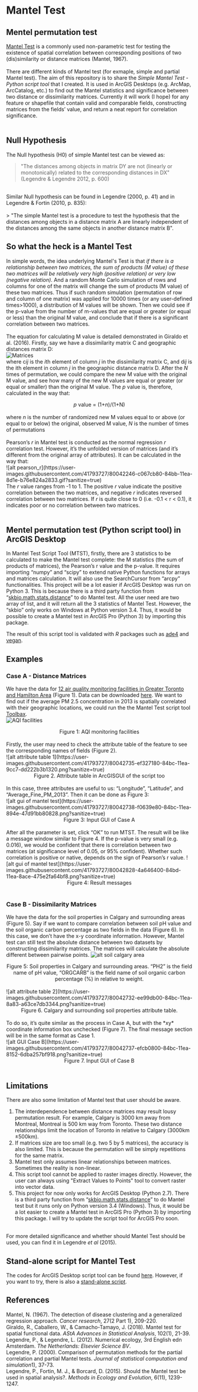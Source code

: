 # Mantel Test
## Mentel permutation test
<a href="https://mb3is.megx.net/gustame/hypothesis-tests/the-mantel-test">Mantel Test</a> is a commonly used non-parametric test for testing the existence of spatial correlation between corresponding positions of two (dis)similarity or distance matrices (Mantel, 1967).<br>
<br>
There are different kinds of Mantel test (for exmaple, simple and partial Mantel test). The aim of this repository is to share the *Simple Mantel Test - Python script tool* that I created. It is used in ArcGIS Desktops (e.g. ArcMap, ArcCatalog, etc.) to find out the Mantel statistics and significance between two distance or dissimilarity matrices. Currently it will work (I hope) for any feature or shapefile that contain valid and comparable fields, constructing matrices from the fields’ value, and return a neat report for correlation significance.<br>
<br>
## Null Hypothesis
The Null hypothesis (H0) of simple Mantel test can be viewed as: <br>
> "The distances among objects in matrix DY are not (linearly or monotonically) related to the corresponding distances in DX" (Legendre & Legendre 2012, p. 600)
<br>
Similar Null hypothesis can be found in Legendre (2000, p. 41) and in Legendre & Fortin (2010, p. 835):<br> 
<br>
> "The simple Mantel test is a procedure to test the hypothesis that the distances among objects in a distance matrix A are linearly independent of the distances among the same objects in another distance matrix B".<br>

## So what the heck is a Mantel Test
In simple words, the idea underlying Mantel's Test is that <em>if there is a relationship between two matrices, the sum of products (M value) of these two matrices will be relatively very high (positive relation) or very low (negative relation)</em>. And a random Monte Carlo simulation of rows and columns for one of the matrix will change the sum of products (M value) of these two matrices. Thus if such random simulation (permutation of row and column of one matrix) was applied for 10000 times (or any user-defined times>1000), a distribution of M values will be shown. Then we could see if the p-value from the number of m-values that are equal or greater (or equal or less) than the original M value, and conclude that if there is a significant correlation between two matrices.<br>
<br>
The equation for calculating M value is detailed demonstrated in Giraldo et al. (2016). Firstly, say we have a dissimilarity matrix C and geographic distances matrix D:<br>
![Matrices](https://user-images.githubusercontent.com/41793727/80041256-328ae100-84b9-11ea-8574-7ddcf8db0b73.png?raw=true)
<br>
where c<em>ij</em> is the <em>i</em>th element of column <em>j</em> in the dissimilarity matrix C, and d<em>ij</em> is the ith element in column <em>j</em> in the geographic distance matrix D. After the <em>N</em> times of permutation, we could compare the new M value with the original M value, and see how many of the new M values are equal or greater (or equal or smaller) than the original M value. The <em>p</em> value is, therefore, calculated in the way that:
<div align="center"> <em>p</em> value = (1+<em>n</em>)/(1+N)</div><br>
where <em>n</em> is the number of randomized new M values equal to or above (or equal to or below) the original, observed M value, <em>N</em> is the number of times of permutations<br>
<br>
Pearson’s <em>r</em> in Mantel test is conducted as the normal regression <em>r</em> correlation test. However, it’s the unfolded version of matrices (and it’s different from the original array of attributes). It can be calculated in the way that:<br>
![alt pearson_r](https://user-images.githubusercontent.com/41793727/80042246-c067cb80-84bb-11ea-8d1e-b76e824a2833.gif?sanitize=true)
<br>
The <em>r</em> value ranges from -1 to 1. The positive <em>r</em> value indicate the positive correlation between the two matrices, and negative <em>r</em> indicates reversed correlation between two matrices. If <em>r</em> is quite close to 0 (i.e. -0.1 < r < 0.1), it indicates poor or no correlation between two matrices.<br>
<br>

## Mentel permutation test (Python script tool) in ArcGIS Desktop
In Mantel Test Script Tool (MTST), firstly, there are 3 statistics to be calculated to make the Mantel test complete: the M statistics (the sum of products of matrices), the Pearson’s r value and the p-value. It requires importing “numpy” and “scipy” to extend native Python functions for arrays and matrices calculation. It will also use the SearchCursor from “arcpy” functionalities. This project will be a lot easier if ArcGIS Desktop was run on Python 3. This is because there is a third party function from “[skbio.math.stats.distance](http://scikit-bio.org/docs/0.1.3/generated/skbio.math.stats.distance.mantel.html)” to do Mantel test. All the user need are two array of list, and it will return all the 3 statistics of Mantel Test. However, the “skbio” only works on Windows at Python version 3.4. Thus, it would be possible to create a Mantel test in ArcGIS Pro (Python 3) by importing this package.<br> 

The result of this script tool is validated with <em>R</em> packages such as [ade4](https://cran.r-project.org/web/packages/ade4/index.html) and [vegan](https://cran.r-project.org/web/packages/vegan/index.html).<br>

## Examples
### Case A - Distance Matrices
We have the data for [12 air quality monitoring facilities in Greater Toronto and Hamilton Area](https://open.canada.ca/data/en/dataset/881a606b-69e0-473f-841d-aec9e2815e58) (Figure 1). Data can be downloaded [here](https://github.com/jiaaog/mantel_test/blob/master/dataset.gdb.zip). We want to find out if the average PM 2.5 concentration in 2013 is spatially correlated with their geographic locations, we could run the the Mantel Test script tool [Toolbax](https://github.com/jiaaog/mantel_test/blob/master/ArcGIS_Toolbox.zip).<br>
![ AQI facilities](https://user-images.githubusercontent.com/41793727/80042736-efcb0800-84bc-11ea-878a-593e2d2c864d.png?raw=true)<br>
<div align="center">Figure 1: AQI monitoring facilities</div><br>
Firstly, the user may need to check the attribute table of the feature to see the corresponding names of fields (Figure 2). <br>
![alt attribute table 1](https://user-images.githubusercontent.com/41793727/80042735-ef327180-84bc-11ea-9cc7-dd222b3b1320.png?sanitize=true)
<br>
<div align="center">Figure 2. Attribute table in ArcGISGUI of the script too</div><br>
In this case, three attributes are useful to us: “Longitude”, “Latitude”, and “Average_Fine_PM_2013”. Then it can be done as Figure 3:<br>
![alt gui of mantel test](https://user-images.githubusercontent.com/41793727/80042738-f0639e80-84bc-11ea-894e-47d91bb80828.png?sanitize=true)
<br>
<div align="center">Figure 3: Input GUI of Case A</div><br>
After all the parameter is set, click “OK” to run MTST. The result will be like a message window similar to Figure 4. If the p-value is very small (e.g. 0.016), we would be confident that there is correlation between two matrices (at significance level of 0.05, or 95% confident). Whether such correlation is positive or native, depends on the sign of Pearson’s r value.
![alt gui of mantel test](https://user-images.githubusercontent.com/41793727/80042828-4a646400-84bd-11ea-8ace-475e2fa64bf8.png?sanitize=true)
<br>
<div align="center">Figure 4: Result messages</div><br>

### Case B - Dissimilarity Matrices
We have the data for the soil properties in Calgary and surrounding areas (Figure 5). Say if we want to compare correlation between soil pH value and the soil organic carbon percentage as two fields in the data (Figure 6). In this case, we don’t have the x-y coordinate information. However, Mantel test can still test the absolute distance between two datasets by constructing dissimilarity matrices. The matrices will calculate the absolute different between pairwise points.
![alt soil calgary area](https://user-images.githubusercontent.com/41793727/80042733-ef327180-84bc-11ea-94b8-5042bd7b0a40.png?raw=true)
<br>
<div align="center">Figure 5: Soil properties in Calgary and surrounding areas. “PH2” is the field name of pH value, “ORGCARB” is the field name of soil organic carbon percentage (%) in relative to weight.</div><br>
![alt attribute table 2](https://user-images.githubusercontent.com/41793727/80042732-ee99db00-84bc-11ea-8a83-a63ce7db3344.png?sanitize=true)
<br>
<div align="center">Figure 6. Calgary and surrounding soil properties attribute table.</div><br>
To do so, it’s quite similar as the process in Case A, but with the *xy* coordinate information box unchecked (Figure 7). The final message section will be in the same format as Case 1.<br>
![alt GUI Case B](https://user-images.githubusercontent.com/41793727/80042737-efcb0800-84bc-11ea-8152-6dba257bf918.png?sanitize=true)
<br>
<div align="center">Figure 7. Input GUI of Case B</div><br>

## Limitations
There are also some limitation of Mantel test that user should be aware.
1. The interdependence between distance matrices may result lousy permutation result. For example, Calgary is 3000 km away from Montreal, Montreal is 500 km way from Toronto. These two distance relationships limit the location of Toronto in relative to Calgary (3000km ±500km).
2. If matrices size are too small (e.g. two 5 by 5 matrices), the accuracy is also limited. This is because the permutation will be simply repetitions for the same matrix.
3. Mantel test only assumes linear relationships between matrices. Sometimes the reality is non-linear.
4. This script tool cannot be applied to raster images directly. However, the user can always using "Extract Values to Points" tool to convert raster into vector data.
5. This project for now only works for ArcGIS Desktop (Python 2.7). There is a third party function from “[skbio.math.stats.distance](http://scikit-bio.org/docs/0.1.3/generated/skbio.math.stats.distance.mantel.html)” to do Mantel test but it runs only on Python version 3.4 (Windows). Thus, it would be a lot easier to create a Mantel test in ArcGIS Pro (Python 3) by importing this package. I will try to update the script tool for ArcGIS Pro soon.

<br>
For more detailed significance and whether should Mantel Test should be used, you can find it in Legendre <em>et al</em> (2015).

## Stand-alone script for Mantel Test
The codes for ArcGIS Desktop script tool can be found [here](https://github.com/jiaaog/mantel_test/blob/master/script_tool.py). However, if you want to try, there is also a [stand-alone script](https://github.com/jiaaog/mantel_test/blob/master/stand_alone_script.py).<br>

## References
Mantel, N. (1967). The detection of disease clustering and a generalized regression approach. *Cancer research*, 27(2 Part 1), 209-220.<br>
Giraldo, R., Caballero, W., & Camacho-Tamayo, J. (2018). Mantel test for spatial functional data. *AStA Advances in Statistical Analysis*, 102(1), 21-39.<br>
Legendre, P., & Legendre, L. (2012). Numerical ecology, 3rd English edn Amsterdam. <em>The Netherlands: Elsevier Science BV</em>.<br>
Legendre, P. (2000). Comparison of permutation methods for the partial correlation and partial Mantel tests. <em>Journal of statistical computation and simulation</em>1), 37-73.<br>
Legendre, P., Fortin, M. J., & Borcard, D. (2015). Should the Mantel test be used in spatial analysis?. <em>Methods in Ecology and Evolution</em>, 6(11), 1239-1247.<br>
